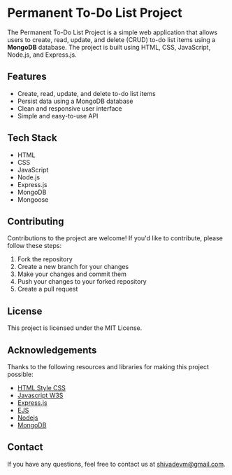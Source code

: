 # Permanent To-Do List Project
The Permanent To-Do List Project is a simple web application that allows users to create, read, update, and delete (CRUD) to-do list items using a **MongoDB** database. The project is built using HTML, CSS, JavaScript, Node.js, and Express.js.

## Features
+ Create, read, update, and delete to-do list items
+ Persist data using a MongoDB database
+ Clean and responsive user interface
+ Simple and easy-to-use API

## Tech Stack
+ HTML
+ CSS
+ JavaScript
+ Node.js
+ Express.js
+ MongoDB
+ Mongoose

## Contributing
Contributions to the project are welcome! If you'd like to contribute, please follow these steps:

1. Fork the repository
2. Create a new branch for your changes
3. Make your changes and commit them
4. Push your changes to your forked repository
5. Create a pull request

## License
This project is licensed under the MIT License.

## Acknowledgements
Thanks to the following resources and libraries for making this project possible:

+ [HTML Style CSS](https://www.w3schools.com/html/html_css.asp)
+ [Javascript W3S](https://www.w3schools.com/js/)
+ [Express.js](https://expressjs.com/)
+ [EJS](https://ejs.co/)
+ [Nodejs](https://nodejs.org/docs/latest/api/) 
+ [MongoDB](https://www.mongodb.com/)

## Contact
If you have any questions, feel free to contact us at shivadevm@gmail.com.


